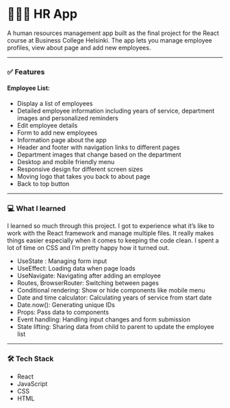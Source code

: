 # 🧑‍🤝‍🧑 HR App

A human resources management app built as the final project for the React course at Business College Helsinki. The app lets you manage employee profiles, view about page and add new employees.

---

### ✅ Features
#### Employee List:
- Display a list of employees
-  Detailed employee information including years of service, department images and personalized reminders
- Edit employee details
- Form to add new employees
- Information page about the app
- Header and footer with navigation links to different pages
- Department images that change based on the department
- Desktop and mobile friendly menu
- Responsive design for different screen sizes
- Moving logo that takes you back to about page
- Back to top button

---


### 💻 What I learned 

I learned so much through this project. I got to experience what it’s like to work with the React framework and manage multiple files. It really makes things easier especially when it comes to keeping the code clean. I spent a lot of time on CSS and I’m pretty happy how it turned out. 

* UseState : Managing form input
* UseEffect:  Loading data when page loads
* UseNavigate:  Navigating after adding an employee
* Routes, BrowserRouter: Switching between pages
* Conditional rendering: Show or hide components like mobile menu
* Date and time calculator: Calculating years of service from start date
* Date.now():  Generating unique IDs
* Props:  Pass data to components
* Event handling: Handling input changes and form submission
* State lifting: Sharing data from child to parent to update the employee list

---


### 🛠️ Tech Stack
* React 
* JavaScript 
* CSS
* HTML
